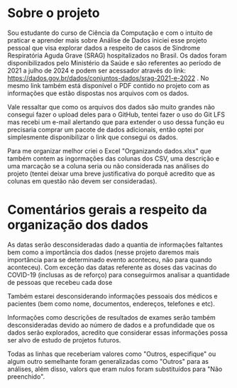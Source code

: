 # Sobre o projeto

Sou estudante do curso de Ciência da Computação e com o intuito de praticar e aprender mais sobre Análise de Dados iniciei esse projeto pessoal que visa explorar dados a respeito de casos de Síndrome Respiratória Aguda Grave (SRAG) hospitalizados no Brasil. Os dados foram disponibilizados pelo Ministério da Saúde e são referentes ao período de 2021 a julho de 2024 e podem ser acessador através do link: https://dados.gov.br/dados/conjuntos-dados/srag-2021-e-2022 . No mesmo link também está disponível o PDF contido no projeto com as informações que estão dispostas nos arquivos com os dados.

Vale ressaltar que como os arquivos dos dados são muito grandes não consegui fazer o upload deles para o GitHub, tentei fazer o uso do Git LFS mas recebi um e-mail alertando que para extender o uso dessa função eu precisaria comprar um pacote de dados adicionais, então optei por simplesmente disponibilizar o link que consegui os dados.

Para me organizar melhor criei o Excel "Organizando dados.xlsx" que também contem as ingormações das colunas dos CSV, uma descrição e uma marcação se a coluna seria ou não considerada nas análises do projeto (tentei deixar uma breve justificativa do porquê acredito que as colunas em questão não devem ser consideradas).

# Comentários gerais a respeito da organização dos dados

As datas serão desconsideradas dado a quantia de informações faltantes bem como a importância dos dados (nesse projeto daremos mais importância para se determinado evento aconteceu, não para quando aconteceu). Com exceção das datas referente as doses das vacinas do COVID-19 (inclusas as de reforço) para conseguirmos analisar a quantidade de pessoas que recebeu cada dose

Também estarei desconsiderando informações pessoais dos médicos e pacientes (bem como nome, documentos, endereços, telefones e etc).

Informações como descrições de resultados de exames serão também desconsideradas devido ao número de dados e a profundidade que os dados serão explorados, acredito que considerar essas informações possa ser alvo de estudo de projetos futuros.

Todas as linhas que receberiam valores como "Outros, especifique" ou algum outro semelhante foram generalizadas como "Outros" para as análises, além disso, valors que eram nulos foram substituídos para "Não preenchido".
